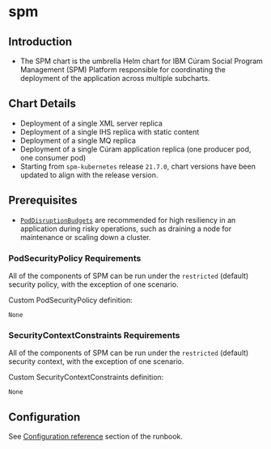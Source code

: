 # spm

## Introduction

* The SPM chart is the umbrella Helm chart for IBM Cúram Social Program Management (SPM) Platform responsible for coordinating the deployment of the application across multiple subcharts.

## Chart Details

* Deployment of a single XML server replica
* Deployment of a single IHS replica with static content
* Deployment of a single MQ replica
* Deployment of a single Cúram application replica (one producer pod, one consumer pod)
* Starting from `spm-kubernetes` release `21.7.0`, chart versions have been updated to align with the release version.

## Prerequisites

* [`PodDisruptionBudgets`](https://kubernetes.io/docs/tasks/run-application/configure-pdb/) are recommended for high resiliency in an application during risky operations, such as draining a node for maintenance or scaling down a cluster.

### PodSecurityPolicy Requirements

All of the components of SPM can be run under the `restricted` (default) security policy, with the exception of one scenario.

Custom PodSecurityPolicy definition:

```
None
```

### SecurityContextConstraints Requirements

All of the components of SPM can be run under the `restricted` (default) security context, with the exception of one scenario.

Custom SecurityContextConstraints definition:

```
None
```

## Configuration

See [Configuration reference](https://ibm.github.io/spm-kubernetes/deployment/config-reference) section of the runbook.
